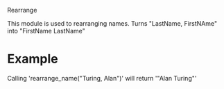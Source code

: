 Rearrange


This module is used to rearranging names.
Turns "LastName, FirstNAme" into "FirstName LastName"

# Example

Calling 'rearrange_name("Turing, Alan")' will return '"Alan Turing"'
